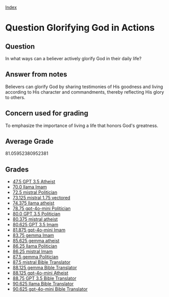 
[Index](../../index.md)
# Question Glorifying God in Actions
## Question
In what ways can a believer actively glorify God in their daily life?

## Answer from notes
Believers can glorify God by sharing testimonies of His goodness and living according to His character and commandments, thereby reflecting His glory to others.

## Concern used for grading
To emphasize the importance of living a life that honors God's greatness.

## Average Grade
81.05952380952381

## Grades
 * [47.5 GPT 3.5 Atheist](../answers/GPT_3.5_Atheist/Glorifying_God_in_Actions.md)
 * [70.0 llama Imam](../answers/llama_Imam/Glorifying_God_in_Actions.md)
 * [72.5 mistral Politician](../answers/mistral_Politician/Glorifying_God_in_Actions.md)
 * [73.125 mistral 1.75 vectored](../answers/mistral_1.75_vectored/Glorifying_God_in_Actions.md)
 * [74.375 llama atheist](../answers/llama_atheist/Glorifying_God_in_Actions.md)
 * [78.75 gpt-4o-mini Politician](../answers/gpt-4o-mini_Politician/Glorifying_God_in_Actions.md)
 * [80.0 GPT 3.5 Politician](../answers/GPT_3.5_Politician/Glorifying_God_in_Actions.md)
 * [80.375 mistral atheist](../answers/mistral_atheist/Glorifying_God_in_Actions.md)
 * [80.625 GPT 3.5 Imam](../answers/GPT_3.5_Imam/Glorifying_God_in_Actions.md)
 * [81.875 gpt-4o-mini Imam](../answers/gpt-4o-mini_Imam/Glorifying_God_in_Actions.md)
 * [83.75 gemma Imam](../answers/gemma_Imam/Glorifying_God_in_Actions.md)
 * [85.625 gemma atheist](../answers/gemma_atheist/Glorifying_God_in_Actions.md)
 * [86.25 llama Politician](../answers/llama_Politician/Glorifying_God_in_Actions.md)
 * [86.25 mistral Imam](../answers/mistral_Imam/Glorifying_God_in_Actions.md)
 * [87.5 gemma Politician](../answers/gemma_Politician/Glorifying_God_in_Actions.md)
 * [87.5 mistral Bible Translator](../answers/mistral_Bible_Translator/Glorifying_God_in_Actions.md)
 * [88.125 gemma Bible Translator](../answers/gemma_Bible_Translator/Glorifying_God_in_Actions.md)
 * [88.125 gpt-4o-mini Atheist](../answers/gpt-4o-mini_Atheist/Glorifying_God_in_Actions.md)
 * [88.75 GPT 3.5 Bible Translator](../answers/GPT_3.5_Bible_Translator/Glorifying_God_in_Actions.md)
 * [90.625 llama Bible Translator](../answers/llama_Bible_Translator/Glorifying_God_in_Actions.md)
 * [90.625 gpt-4o-mini Bible Translator](../answers/gpt-4o-mini_Bible_Translator/Glorifying_God_in_Actions.md)
